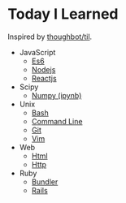 # Today I Learned

Inspired by [thoughbot/til](https://github.com/thoughtbot/til).

* JavaScript
  * [Es6](javascript/es6.md)
  * [Nodejs](javascript/nodejs.md)
  * [Reactjs](javascript/reactjs.md)
* Scipy
  * [Numpy (ipynb)](scipy/numpy.ipynb)
* Unix
  * [Bash](unix/bash.md)
  * [Command Line](unix/cli.md)
  * [Git](unix/git.md)
  * [Vim](unix/vim.md)
* Web
  * [Html](web/html.md)
  * [Http](web/http.md)
* Ruby
  * [Bundler](ruby/bundler.md)
  * [Rails](ruby/rails.md)
